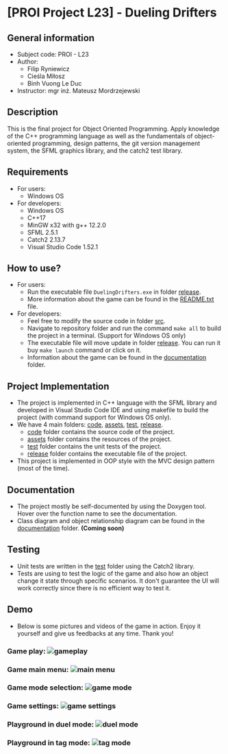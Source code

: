 # [PROI Project L23] - Dueling Drifters

## General information
* Subject code: PROI - L23
* Author:
    * Filip Ryniewicz
    * Cieśla Miłosz
    * Binh Vuong Le Duc
* Instructor: mgr inż. Mateusz Mordrzejewski

## **Description**
This is the final project for Object Oriented Programming. Apply knowledge of the C++ programming language as well as the fundamentals of object-oriented programming, design patterns, the git version management system, the SFML graphics library, and the catch2 test library.

## **Requirements**
* For users:
    * Windows OS
* For developers:
    * Windows OS
    * C++17
    * MinGW x32 with g++ 12.2.0
    * SFML 2.5.1
    * Catch2 2.13.7
    * Visual Studio Code 1.52.1

## **How to use?**
* For users:
    * Run the executable file `DuelingDrifters.exe` in folder [release](release).
    * More information about the game can be found in the [README.txt](/release/README.md) file.
* For developers:
    * Feel free to modify the source code in folder [src](src).
    * Navigate to repository folder and run the command `make all` to build the project in a terminal. (Support for Windows OS only)
    * The executable file will move update in folder [release](release). You can run it buy `make launch` command or click on it.
    * Information about the game can be found in the [documentation](documentation) folder.
## **Project Implementation**
* The project is implemented in C++ language with the SFML library and developed in Visual Studio Code IDE and using makefile to build the project (with command support for Windows OS only).
* We have 4 main folders: [code](code), [assets](assets), [test](test), [release](release).
    * [code](code) folder contains the source code of the project.
    * [assets](assets) folder contains the resources of the project.
    * [test](test) folder contains the unit tests of the project.
    * [release](release) folder contains the executable file of the project.
* This project is implemented in OOP style with the MVC design pattern (most of the time). 
    
## **Documentation**
* The project mostly be self-documented by using the Doxygen tool. Hover over the function name to see the documentation.
* Class diagram and object relationship diagram can be found in the [documentation](documentation) folder. **(Coming soon)**
## **Testing**
* Unit tests are written in the [test](test) folder using the Catch2 library.
* Tests are using to test the logic of the game and also how an object change it state through specific scenarios. It don't guarantee the UI will work correctly since there is no efficient way to test it.
## **Demo**
* Below is some pictures and videos of the game in action. Enjoy it yourself and give us feedbacks at any time. Thank you!
### **Game play:** ![gameplay](/documentation/img/gameplay.gif)
### **Game main menu:** ![main menu](/documentation/img/main_menu.png)
### **Game mode selection:** ![game mode](/documentation/img/game_mode.png)
### **Game settings:** ![game settings](/documentation/img/game_setting.png)
### **Playground in duel mode:** ![duel mode](/documentation/img/duel.png)
### **Playground in tag mode:** ![tag mode](/documentation/img/tag.png)